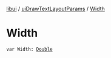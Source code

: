[libui](../index.md) / [uiDrawTextLayoutParams](index.md) / [Width](./-width.md)

# Width

`var Width: `[`Double`](https://kotlinlang.org/api/latest/jvm/stdlib/kotlin/-double/index.html)